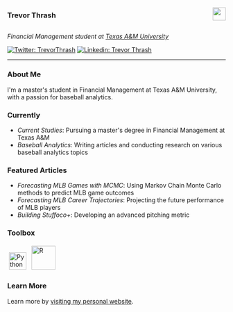 <div style="display: flex; align-items: center; justify-content: space-between;">
  <h3>Trevor Thrash</h3> <img src="https://raw.githubusercontent.com/MartinHeinz/MartinHeinz/master/wave.gif" width="30px">
</div>

*Financial Management student at [Texas A&M University](https://www.tamu.edu)*

[![Twitter: TrevorThrash](https://img.shields.io/twitter/follow/trevorthrash?style=social)](https://twitter.com/TrevorThrash)
[![Linkedin: Trevor Thrash](https://img.shields.io/badge/-trevorthrash-blue?style=flat-square&logo=Linkedin&logoColor=white&link=https://www.linkedin.com/in/trevorthrash/)](https://www.linkedin.com/in/trevorthrash/)

---

### About Me
I'm a master's student in Financial Management at Texas A&M University, with a passion for baseball analytics.

### Currently
- *Current Studies*: Pursuing a master's degree in Financial Management at Texas A&M
- *Baseball Analytics*: Writing articles and conducting research on various baseball analytics topics

### Featured Articles
- *Forecasting MLB Games with MCMC*: Using Markov Chain Monte Carlo methods to predict MLB game outcomes
- *Forecasting MLB Career Trajectories*: Projecting the future performance of MLB players
- *Building Stuffoco+*: Developing an advanced pitching metric

### Toolbox
<p align="left">
	<img title="Python" alt="Python" src="https://raw.githubusercontent.com/Thomas-George-T/Thomas-George-T/master/assets/python.svg" width="40" height="40" style="margin:4px"/>
	<img title="R" alt="R" src="https://raw.githubusercontent.com/Thomas-George-T/Thomas-George-T/master/assets/r-lang.svg" width="55" style="margin:4px"/>
</p>

### Learn More
Learn more by [visiting my personal website](https://trevorthrash.com).
